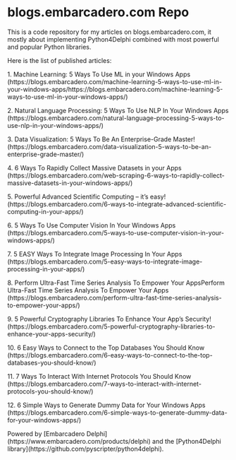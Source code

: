 # blogs.embarcadero.com Repo
This is a code repository for my articles on blogs.embarcadero.com, it mostly about implementing Python4Delphi combined with most powerful and popular Python libraries.
<p>
Here is the list of published articles:
<p>1. Machine Learning: 5 Ways To Use ML in your Windows Apps (https://blogs.embarcadero.com/machine-learning-5-ways-to-use-ml-in-your-windows-apps/https://blogs.embarcadero.com/machine-learning-5-ways-to-use-ml-in-your-windows-apps/)
<p>2. Natural Language Processing: 5 Ways To Use NLP In Your Windows Apps (https://blogs.embarcadero.com/natural-language-processing-5-ways-to-use-nlp-in-your-windows-apps/)
<p>3. Data Visualization: 5 Ways To Be An Enterprise-Grade Master! (https://blogs.embarcadero.com/data-visualization-5-ways-to-be-an-enterprise-grade-master/) 
<p>4. 6 Ways To Rapidly Collect Massive Datasets in your Apps (https://blogs.embarcadero.com/web-scraping-6-ways-to-rapidly-collect-massive-datasets-in-your-windows-apps/)
<p>5. Powerful Advanced Scientific Computing – it’s easy! (https://blogs.embarcadero.com/6-ways-to-integrate-advanced-scientific-computing-in-your-apps/)
<p>6. 5 Ways To Use Computer Vision In Your Windows Apps (https://blogs.embarcadero.com/5-ways-to-use-computer-vision-in-your-windows-apps/)
<p>7. 5 EASY Ways To Integrate Image Processing In Your Apps (https://blogs.embarcadero.com/5-easy-ways-to-integrate-image-processing-in-your-apps/) 
<p>8. Perform Ultra-Fast Time Series Analysis To Empower Your AppsPerform Ultra-Fast Time Series Analysis To Empower Your Apps (https://blogs.embarcadero.com/perform-ultra-fast-time-series-analysis-to-empower-your-apps/)
<p>9. 5 Powerful Cryptography Libraries To Enhance Your App’s Security! (https://blogs.embarcadero.com/5-powerful-cryptography-libraries-to-enhance-your-apps-security/)
<p>10. 6 Easy Ways to Connect to the Top Databases You Should Know (https://blogs.embarcadero.com/6-easy-ways-to-connect-to-the-top-databases-you-should-know/)
<p>11. 7 Ways To Interact With Internet Protocols You Should Know (https://blogs.embarcadero.com/7-ways-to-interact-with-internet-protocols-you-should-know/)
<p>12. 6 Simple Ways to Generate Dummy Data for Your Windows Apps (https://blogs.embarcadero.com/6-simple-ways-to-generate-dummy-data-for-your-windows-apps/)  
<p>
<p>Powered by [Embarcadero Delphi](https://www.embarcadero.com/products/delphi) and the [Python4Delphi library](https://github.com/pyscripter/python4delphi).
